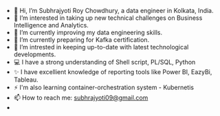 - 👋 Hi, I’m Subhrajyoti Roy Chowdhury, a data engineer in Kolkata, India.
- 👀 I’m interested in taking up new technical challenges on Business Intelligence and Analytics.
- 🌱 I’m currently improving my data engineering skills.
- 🌱 I’m currently preparing for Kafka certification.
- 💞️ I’m intrested in keeping up-to-date with latest technological developments.
- 💻 I have a strong understanding of Shell script, PL/SQL, Python
- ✨ I have excellient knowledge of reporting tools like Power BI, EazyBi, Tableau.
- ⚡ I'm also learning container-orchestration system - Kubernetis
- 📫 How to reach me: subhrajyoti09@gmail.com
- 

<!---
subhrajyoti-git/subhrajyoti-git is a ✨ special ✨ repository because its `README.md` (this file) appears on your GitHub profile.
You can click the Preview link to take a look at your changes.
--->
